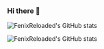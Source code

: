 ### Hi there 👋

<!--
**FenixReloaded/FenixReloaded** is a ✨ _special_ ✨ repository because its `README.md` (this file) appears on your GitHub profile.

Here are some ideas to get you started:

- 🔭 I’m currently working on ...
- 🌱 I’m currently learning ...
- 👯 I’m looking to collaborate on ...
- 🤔 I’m looking for help with ...
- 💬 Ask me about ...
- 📫 How to reach me: ...
- 😄 Pronouns: ...
- ⚡ Fun fact: ...
-->


![FenixReloaded's GitHub stats](https://github-readme-stats.vercel.app/api?username=FenixReloaded&show=reviews,discussions_started,discussions_answered,prs_merged,prs_merged_percentage,show_icons=true&theme=radical,&hide=stars,commits,prs,issues,contribs)

![FenixReloaded's GitHub stats](https://github-readme-stats.vercel.app/api?username=FenixReloaded&show_icons=true)


